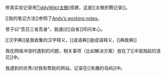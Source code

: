 修真实验记录用[TiddyWiki(太微)](https://tiddlywiki.com/#WikiText)搭建，这是[[太微折腾记录]]。

[[我的笔记方法]]参照了[Andyʼs working notes](https://notes.andymatuschak.org/)。

曾子曰“吾日三省吾身”，我通过[[自省]]叩问本心。

[[汉字典]]是我收集的汉字释义，[[成语典]]是成语释义，[[典故典]]

我在网络冲浪时遇到的问题，相关事项（比如解决方案）放在了[[冲浪溅起的浪花]]中。

我遇到的优秀/对我有帮助的网站，记录在[[有趣的岛屿]]中。